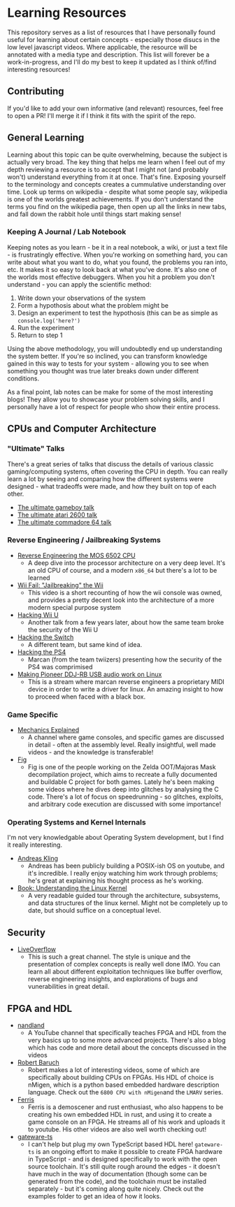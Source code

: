 # Learning Resources

This repository serves as a list of resources that I have personally found useful for learning about certain concepts - especially those disucs in the low level javascript videos. Where applicable, the resource will be annotated with a media type and description. This list will forever be a work-in-progress, and I'll do my best to keep it updated as I think of/find interesting resources!

## Contributing

If you'd like to add your own informative (and relevant) resources, feel free to open a PR! I'll merge it if I think it fits with the spirit of the repo.

## General Learning

Learning about this topic can be quite overwhelming, because the subject is actually very broad. The key thing that helps me learn when I feel out of my depth reviewing a resource is to accept that I might not (and probably won't) understand everything from it at once. That's fine. Exposing yourself to the terminology and concepts creates a cummulative understanding over time. Look up terms on wikipedia - despite what some people say, wikipedia is one of the worlds greatest achievements. If you don't understand the terms you find on the wikipedia page, then open up all the links in new tabs, and fall down the rabbit hole until things start making sense!

### Keeping A Journal / Lab Notebook

Keeping notes as you learn - be it in a real notebook, a wiki, or just a text file - is frustratingly effective. When you're working on something hard, you can write about what you want to do, what you found, the problems you ran into, etc. It makes it so easy to look back at what you've done. It's also one of the worlds most effective debuggers. When you hit a problem you don't understand - you can apply the scientific method:

1. Write down your observations of the system
2. Form a hypothosis about what the problem might be
3. Design an experiment to test the hypothosis (this can be as simple as `console.log('here?')`
4. Run the experiment
5. Return to step 1

Using the above methodology, you will undoubtedly end up understanding the system better. If you're so inclined, you can transform knowledge gained in this way to tests for your system - allowing you to see when something you thought was true later breaks down under different conditions.

As a final point, lab notes can be make for some of the most interesting blogs! They allow you to showcase your problem solving skills, and I personally have a lot of respect for people who show their entire process.

## CPUs and Computer Architecture

### "Ultimate" Talks

There's a great series of talks that discuss the details of various classic gaming/computing systems, often covering the CPU in depth. You can really learn a lot by seeing and comparing how the different systems were designed - what tradeoffs were made, and how they built on top of each other.

- [The ultimate gameboy talk](https://www.youtube.com/watch?v=HyzD8pNlpwI)
- [The ultimate atari 2600 talk](https://www.youtube.com/watch?v=qvpwf50a48E)
- [The ultimate commadore 64 talk](https://www.youtube.com/watch?v=ZsRRCnque2E)

### Reverse Engineering / Jailbreaking Systems

- [Reverse Engineering the MOS 6502 CPU](https://www.youtube.com/watch?v=fWqBmmPQP40)
  - A deep dive into the processor architecture on a very deep level. It's an old CPU of course, and a modern `x86_64` but there's a lot to be learned
- [Wii Fail: "Jailbreaking" the Wii](https://www.youtube.com/watch?v=0rjaiNIc4W8)
  - This video is a short recounting of how the wii console was owned, and provides a pretty decent look into the architecture of a more modern special purpose system
- [Hacking Wii U](https://www.youtube.com/watch?v=oss_dwj-IkE)
  - Another talk from a few years later, about how the same team broke the security of the Wii U
- [Hacking the Switch](https://www.youtube.com/watch?v=Ec4NgWRE8ik)
  - A different team, but same kind of idea.
- [Hacking the PS4](https://www.youtube.com/watch?v=QMiubC6LdTA)
  - Marcan (from the team twiizers) presenting how the security of the PS4 was comprimised
- [Making Pioneer DDJ-RB USB audio work on Linux](https://www.youtube.com/watch?v=cUVuTBH51GY)
  - This is a stream where marcan reverse engineers a proprietary MIDI device in order to write a driver for linux. An amazing insight to how to proceed when faced with a black box.

### Game Specific

- [Mechanics Explained](https://www.youtube.com/channel/UCwRqWnW5ZkVaP_lZF7caZ-g)
  - A channel where game consoles, and specific games are discussed in detail - often at the assembly level. Really insightful, well made videos - and the knowledge is transferable!
- [Fig](https://www.youtube.com/channel/UCHcxE9An6Lusrphb_Slmm1A)
  - Fig is one of the people working on the Zelda OOT/Majoras Mask decompilation project, which aims to recreate a fully documented and buildable C project for both games. Lately he's been making some videos where he dives deep into glitches by analysing the C code. There's a lot of focus on speedrunning - so glitches, exploits, and arbitrary code execution are discussed with some importance!

### Operating Systems and Kernel Internals

I'm not very knowledgable about Operating System development, but I find it really interesting. 

- [Andreas Kling](https://www.youtube.com/channel/UC3ts8coMP645hZw9JSD3pqQ)
  - Andreas has been publicly building a POSIX-ish OS on youtube, and it's incredible. I really enjoy watching him work through problems; he's great at explaining his thought process as he's working.
- [Book: Understanding the Linux Kernel](https://www.amazon.com/Understanding-Linux-Kernel-Third-Daniel/dp/0596005652) 
  - A very readable guided tour through the architecture, subsystems, and data structures of the linux kernel. Might not be completely up to date, but should suffice on a conceptual level.

## Security

- [LiveOverflow](https://www.youtube.com/channel/UClcE-kVhqyiHCcjYwcpfj9w)
  - This is such a great channel. The style is unique and the presentation of complex concepts is really well done IMO. You can learn all about different exploitation techniques like buffer overflow, reverse engineering insights, and explorations of bugs and vunerabilities in great detail. 

## FPGA and HDL

- [nandland](https://www.youtube.com/channel/UCsdA-aNqtMA1_2T15aXePWw)
  - A YouTube channel that specifically teaches FPGA and HDL from the very basics up to some more advanced projects. There's also a blog which has code and more detail about the concepts discussed in the videos
- [Robert Baruch](https://www.youtube.com/channel/UCBcljXmuXPok9kT_VGA3adg)
  - Robert makes a lot of interesting videos, some of which are specifically about building CPUs on FPGAs. His HDL of choice is nMigen, which is a python based embedded hardware description language. Check out the `6800 CPU with nMigen`and the `LMARV` series.
- [Ferris](https://www.youtube.com/channel/UC4mpLlHn0FOekNg05yCnkzQ)
  - Ferris is a demoscener and rust enthusiast, who also happens to be creating his own embedded HDL in rust, and using it to create a game console on an FPGA. He streams all of his work and uploads it to youtube. His other videos are also well worth checking out!
- [gateware-ts](https://github.com/gateware-ts/gateware-ts)
  - I can't help but plug my own TypeScript based HDL here! `gateware-ts` is an ongoing effort to make it possible to create FPGA hardware in TypeScript - and is designed specifically to work with the open source toolchain. It's still quite rough around the edges - it doesn't have much in the way of documentation (though some can be generated from the code), and the toolchain must be installed separately - but it's coming along quite nicely. Check out the examples folder to get an idea of how it looks.


